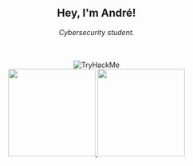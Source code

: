 <div align="center">
    <h2>Hey, I'm André!</h2>
    <p><em>Cybersecurity student.</em></p>
</div>

<br>
<br>
<script src="https://tryhackme.com/badge/1283556"></script>
<div align="center">
<img align="center" src="https://tryhackme-badges.s3.amazonaws.com/andre.ncor.png" alt="TryHackMe">
</div>

<div align="center">
    <a href="https://github.com/andrencor">
        <img height="175em" src="https://github-readme-stats.vercel.app/api?username=andrencor&theme=dark&show_icons=true&include_all_commits=true&count_private=true"/>
        <img height="175em" src="https://github-readme-stats.vercel.app/api/top-langs/?username=andrencor&theme=dark&layout=compact&langs_count=7"/>
    </a>
</div>
